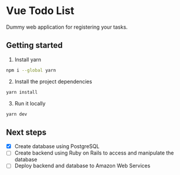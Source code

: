 # Vue Todo List
Dummy web application for registering your tasks.

## Getting started
1. Install yarn
```bash
npm i --global yarn
```
2. Install the project dependencies
```bash
yarn install
```
3. Run it locally
```bash
yarn dev
```

## Next steps
- [X] Create database using PostgreSQL
- [ ] Create backend using Ruby on Rails to access and manipulate the database
- [ ] Deploy backend and database to Amazon Web Services
